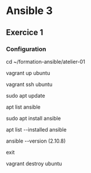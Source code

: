 # Ansible 3
## Exercice 1
### Configuration
cd ~/formation-ansible/atelier-01

vagrant up ubuntu

vagrant ssh ubuntu

sudo apt update

apt list ansible

sudo apt install ansible

apt list --installed ansible

ansible --version (2.10.8)

exit

vagrant destroy ubuntu
